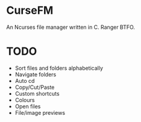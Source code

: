 # CurseFM

An Ncurses file manager written in C. Ranger BTFO.

# TODO

- Sort files and folders alphabetically
- Navigate folders
- Auto cd
- Copy/Cut/Paste
- Custom shortcuts
- Colours
- Open files
- File/image previews
